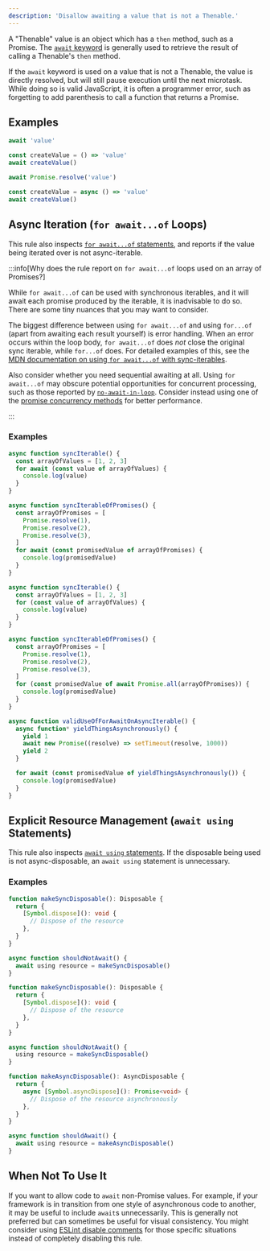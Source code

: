 ```yaml
---
description: 'Disallow awaiting a value that is not a Thenable.'
---
```


A "Thenable" value is an object which has a `then` method, such as a Promise.
The [`await` keyword](https://developer.mozilla.org/en-US/docs/Web/JavaScript/Reference/Operators/await) is generally used to retrieve the result of calling a Thenable's `then` method.

If the `await` keyword is used on a value that is not a Thenable, the value is directly resolved, but will still pause execution until the next microtask.
While doing so is valid JavaScript, it is often a programmer error, such as forgetting to add parenthesis to call a function that returns a Promise.

## Examples

<Tabs>
<TabItem value="❌ Incorrect">

```ts
await 'value'

const createValue = () => 'value'
await createValue()
```

</TabItem>
<TabItem value="✅ Correct">

```ts
await Promise.resolve('value')

const createValue = async () => 'value'
await createValue()
```

</TabItem>
</Tabs>

## Async Iteration (`for await...of` Loops)

This rule also inspects [`for await...of` statements](https://developer.mozilla.org/en-US/docs/Web/JavaScript/Reference/Statements/for-await...of), and reports if the value being iterated over is not async-iterable.

:::info[Why does the rule report on `for await...of` loops used on an array of Promises?]

While `for await...of` can be used with synchronous iterables, and it will await each promise produced by the iterable, it is inadvisable to do so.
There are some tiny nuances that you may want to consider.

The biggest difference between using `for await...of` and using `for...of` (apart from awaiting each result yourself) is error handling.
When an error occurs within the loop body, `for await...of` does _not_ close the original sync iterable, while `for...of` does.
For detailed examples of this, see the [MDN documentation on using `for await...of` with sync-iterables](https://developer.mozilla.org/en-US/docs/Web/JavaScript/Reference/Statements/for-await...of#iterating_over_sync_iterables_and_generators).

Also consider whether you need sequential awaiting at all. Using `for await...of` may obscure potential opportunities for concurrent processing, such as those reported by [`no-await-in-loop`](https://eslint.org/docs/latest/rules/no-await-in-loop). Consider instead using one of the [promise concurrency methods](https://developer.mozilla.org/en-US/docs/Web/JavaScript/Reference/Global_Objects/Promise#promise_concurrency) for better performance.

:::

### Examples

<Tabs>
<TabItem value="❌ Incorrect">

```ts
async function syncIterable() {
  const arrayOfValues = [1, 2, 3]
  for await (const value of arrayOfValues) {
    console.log(value)
  }
}

async function syncIterableOfPromises() {
  const arrayOfPromises = [
    Promise.resolve(1),
    Promise.resolve(2),
    Promise.resolve(3),
  ]
  for await (const promisedValue of arrayOfPromises) {
    console.log(promisedValue)
  }
}
```

</TabItem>
<TabItem value="✅ Correct">

```ts
async function syncIterable() {
  const arrayOfValues = [1, 2, 3]
  for (const value of arrayOfValues) {
    console.log(value)
  }
}

async function syncIterableOfPromises() {
  const arrayOfPromises = [
    Promise.resolve(1),
    Promise.resolve(2),
    Promise.resolve(3),
  ]
  for (const promisedValue of await Promise.all(arrayOfPromises)) {
    console.log(promisedValue)
  }
}

async function validUseOfForAwaitOnAsyncIterable() {
  async function* yieldThingsAsynchronously() {
    yield 1
    await new Promise((resolve) => setTimeout(resolve, 1000))
    yield 2
  }

  for await (const promisedValue of yieldThingsAsynchronously()) {
    console.log(promisedValue)
  }
}
```

</TabItem>
</Tabs>

## Explicit Resource Management (`await using` Statements)

This rule also inspects [`await using` statements](https://www.typescriptlang.org/docs/handbook/release-notes/typescript-5-2.html#using-declarations-and-explicit-resource-management).
If the disposable being used is not async-disposable, an `await using` statement is unnecessary.

### Examples

<Tabs>
<TabItem value="❌ Incorrect">

```ts
function makeSyncDisposable(): Disposable {
  return {
    [Symbol.dispose](): void {
      // Dispose of the resource
    },
  }
}

async function shouldNotAwait() {
  await using resource = makeSyncDisposable()
}
```

</TabItem>
<TabItem value="✅ Correct">

```ts
function makeSyncDisposable(): Disposable {
  return {
    [Symbol.dispose](): void {
      // Dispose of the resource
    },
  }
}

async function shouldNotAwait() {
  using resource = makeSyncDisposable()
}

function makeAsyncDisposable(): AsyncDisposable {
  return {
    async [Symbol.asyncDispose](): Promise<void> {
      // Dispose of the resource asynchronously
    },
  }
}

async function shouldAwait() {
  await using resource = makeAsyncDisposable()
}
```

</TabItem>
</Tabs>

## When Not To Use It

If you want to allow code to `await` non-Promise values.
For example, if your framework is in transition from one style of asynchronous code to another, it may be useful to include `await`s unnecessarily.
This is generally not preferred but can sometimes be useful for visual consistency.
You might consider using [ESLint disable comments](https://eslint.org/docs/latest/use/configure/rules#using-configuration-comments-1) for those specific situations instead of completely disabling this rule.
